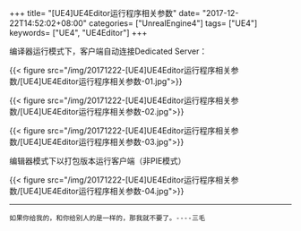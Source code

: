 +++
title= "[UE4]UE4Editor运行程序相关参数"
date= "2017-12-22T14:52:02+08:00"
categories= ["UnrealEngine4"]
tags= ["UE4"]
keywords= ["UE4", "UE4Editor"]
+++

编译器运行模式下，客户端自动连接Dedicated Server：

{{< figure src="/img/20171222-[UE4]UE4Editor运行程序相关参数/[UE4]UE4Editor运行程序相关参数-01.jpg">}}

{{< figure src="/img/20171222-[UE4]UE4Editor运行程序相关参数/[UE4]UE4Editor运行程序相关参数-02.jpg">}}

{{< figure src="/img/20171222-[UE4]UE4Editor运行程序相关参数/[UE4]UE4Editor运行程序相关参数-03.jpg">}}

编辑器模式下以打包版本运行客户端（非PIE模式）

{{< figure src="/img/20171222-[UE4]UE4Editor运行程序相关参数/[UE4]UE4Editor运行程序相关参数-04.jpg">}}

***
`如果你给我的，和你给别人的是一样的，那我就不要了。----三毛`